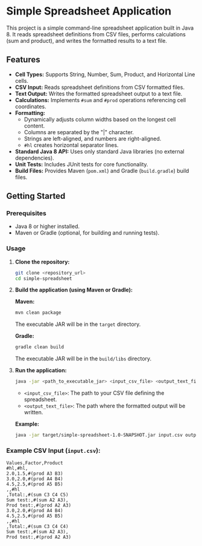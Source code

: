 # Simple Spreadsheet Application

This project is a simple command-line spreadsheet application built in Java 8. It reads spreadsheet definitions from CSV files, performs calculations (sum and product), and writes the formatted results to a text file.

## Features

* **Cell Types:** Supports String, Number, Sum, Product, and Horizontal Line cells.
* **CSV Input:** Reads spreadsheet definitions from CSV formatted files.
* **Text Output:** Writes the formatted spreadsheet output to a text file.
* **Calculations:** Implements `#sum` and `#prod` operations referencing cell coordinates.
* **Formatting:**
    * Dynamically adjusts column widths based on the longest cell content.
    * Columns are separated by the "|" character.
    * Strings are left-aligned, and numbers are right-aligned.
    * `#hl` creates horizontal separator lines.
* **Standard Java 8 API:** Uses only standard Java libraries (no external dependencies).
* **Unit Tests:** Includes JUnit tests for core functionality.
* **Build Files:** Provides Maven (`pom.xml`) and Gradle (`build.gradle`) build files.

## Getting Started

### Prerequisites

* Java 8 or higher installed.
* Maven or Gradle (optional, for building and running tests).

### Usage

1.  **Clone the repository:**
    ```bash
    git clone <repository_url>
    cd simple-spreadsheet
    ```

2.  **Build the application (using Maven or Gradle):**

    **Maven:**
    ```bash
    mvn clean package
    ```
    The executable JAR will be in the `target` directory.

    **Gradle:**
    ```bash
    gradle clean build
    ```
    The executable JAR will be in the `build/libs` directory.

3.  **Run the application:**

    ```bash
    java -jar <path_to_executable_jar> <input_csv_file> <output_text_file>
    ```

    * `<input_csv_file>`: The path to your CSV file defining the spreadsheet.
    * `<output_text_file>`: The path where the formatted output will be written.

    **Example:**
    ```bash
    java -jar target/simple-spreadsheet-1.0-SNAPSHOT.jar input.csv output.txt
    ```

### Example CSV Input (`input.csv`):

```csv
Values,Factor,Product
#hl,#hl,
2.0,1.5,#(prod A3 B3)
3.0,2.0,#(prod A4 B4)
4.5,2.5,#(prod A5 B5)
,,#hl
,Total:,#(sum C3 C4 C5)
Sum test:,#(sum A2 A3),
Prod test:,#(prod A2 A3)
3.0,2.0,#(prod A4 B4)
4.5,2.5,#(prod A5 B5)
,,#hl
,Total:,#(sum C3 C4 C4)
Sum test:,#(sum A2 A3),
Prod test:,#(prod A2 A3)

